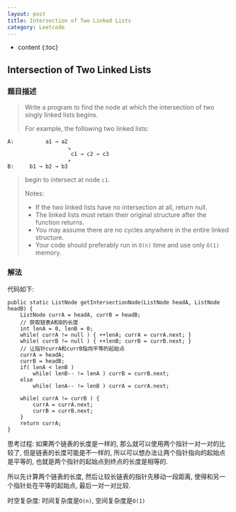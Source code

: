 ```yaml
---
layout: post
title: Intersection of Two Linked Lists
category: Leetcode
---
```


* content
{:toc}

## Intersection of Two Linked Lists

### 题目描述

> Write a program to find the node at which the intersection of two singly linked lists begins.
>
>
> For example, the following two linked lists:
>
    A:          a1 → a2
                       ↘
                        c1 → c2 → c3
                       ↗
    B:     b1 → b2 → b3
>
> begin to intersect at node `c1`.
>
> Notes:
>
> * If the two linked lists have no intersection at all, return null.
> * The linked lists must retain their original structure after the function returns.
> * You may assume there are no cycles anywhere in the entire linked structure.
> * Your code should preferably run in `O(n)` time and use only `O(1)` memory.

### 解法

代码如下:

    public static ListNode getIntersectionNode(ListNode headA, ListNode headB) {
        ListNode currA = headA, currB = headB;
        // 获取链表A和B的长度
        int lenA = 0, lenB = 0;
        while( currA != null ) { ++lenA; currA = currA.next; }
        while( currB != null ) { ++lenB; currB = currB.next; }
        // 让指针currA和currB指向平等的起始点
        currA = headA;
        currB = headB;
        if( lenA < lenB )
            while( lenB-- != lenA ) currB = currB.next;
        else
            while( lenA-- != lenB ) currA = currA.next;

        while( currA != currB ) {
            currA = currA.next;
            currB = currB.next;
        }
        return currA;
    }

思考过程: 如果两个链表的长度是一样的, 那么就可以使用两个指针一对一对的比较了, 但是链表的长度可能是不一样的, 所以可以想办法让两个指针指向的起始点是平等的, 也就是两个指针的起始点到终点的长度是相等的.

所以先计算两个链表的长度, 然后让较长链表的指针先移动一段距离, 使得和另一个指针处在平等的起始点, 最后一对一对比较.

时空复杂度: 时间复杂度是`O(n)`, 空间复杂度是`O(1)`